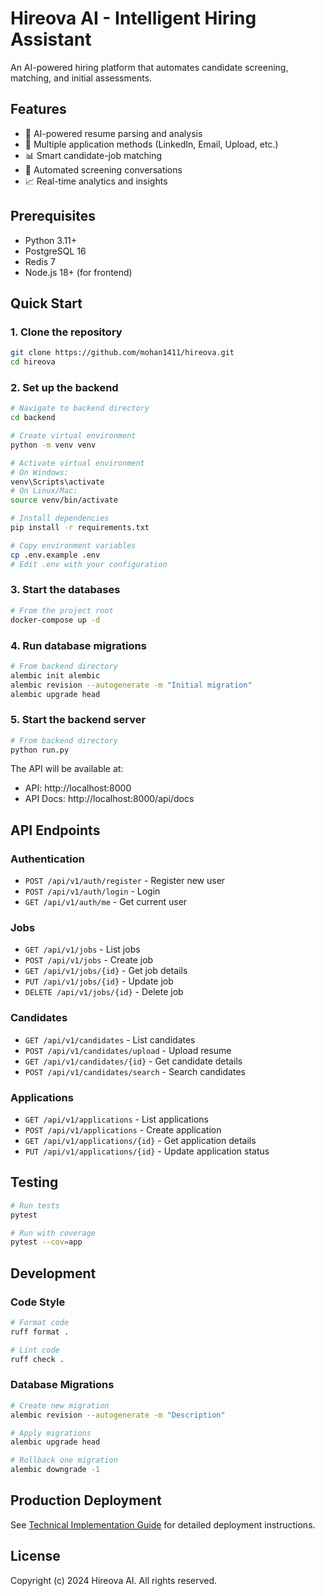 # Hireova AI - Intelligent Hiring Assistant

An AI-powered hiring platform that automates candidate screening, matching, and initial assessments.

## Features

- 🤖 AI-powered resume parsing and analysis
- 🔗 Multiple application methods (LinkedIn, Email, Upload, etc.)
- 📊 Smart candidate-job matching
- 💬 Automated screening conversations
- 📈 Real-time analytics and insights

## Prerequisites

- Python 3.11+
- PostgreSQL 16
- Redis 7
- Node.js 18+ (for frontend)

## Quick Start

### 1. Clone the repository
```bash
git clone https://github.com/mohan1411/hireova.git
cd hireova
```

### 2. Set up the backend

```bash
# Navigate to backend directory
cd backend

# Create virtual environment
python -m venv venv

# Activate virtual environment
# On Windows:
venv\Scripts\activate
# On Linux/Mac:
source venv/bin/activate

# Install dependencies
pip install -r requirements.txt

# Copy environment variables
cp .env.example .env
# Edit .env with your configuration
```

### 3. Start the databases

```bash
# From the project root
docker-compose up -d
```

### 4. Run database migrations

```bash
# From backend directory
alembic init alembic
alembic revision --autogenerate -m "Initial migration"
alembic upgrade head
```

### 5. Start the backend server

```bash
# From backend directory
python run.py
```

The API will be available at:
- API: http://localhost:8000
- API Docs: http://localhost:8000/api/docs

## API Endpoints

### Authentication
- `POST /api/v1/auth/register` - Register new user
- `POST /api/v1/auth/login` - Login
- `GET /api/v1/auth/me` - Get current user

### Jobs
- `GET /api/v1/jobs` - List jobs
- `POST /api/v1/jobs` - Create job
- `GET /api/v1/jobs/{id}` - Get job details
- `PUT /api/v1/jobs/{id}` - Update job
- `DELETE /api/v1/jobs/{id}` - Delete job

### Candidates
- `GET /api/v1/candidates` - List candidates
- `POST /api/v1/candidates/upload` - Upload resume
- `GET /api/v1/candidates/{id}` - Get candidate details
- `POST /api/v1/candidates/search` - Search candidates

### Applications
- `GET /api/v1/applications` - List applications
- `POST /api/v1/applications` - Create application
- `GET /api/v1/applications/{id}` - Get application details
- `PUT /api/v1/applications/{id}` - Update application status

## Testing

```bash
# Run tests
pytest

# Run with coverage
pytest --cov=app
```

## Development

### Code Style
```bash
# Format code
ruff format .

# Lint code
ruff check .
```

### Database Migrations
```bash
# Create new migration
alembic revision --autogenerate -m "Description"

# Apply migrations
alembic upgrade head

# Rollback one migration
alembic downgrade -1
```

## Production Deployment

See [Technical Implementation Guide](docs/technical/technical-implementation-guide.md) for detailed deployment instructions.

## License

Copyright (c) 2024 Hireova AI. All rights reserved.